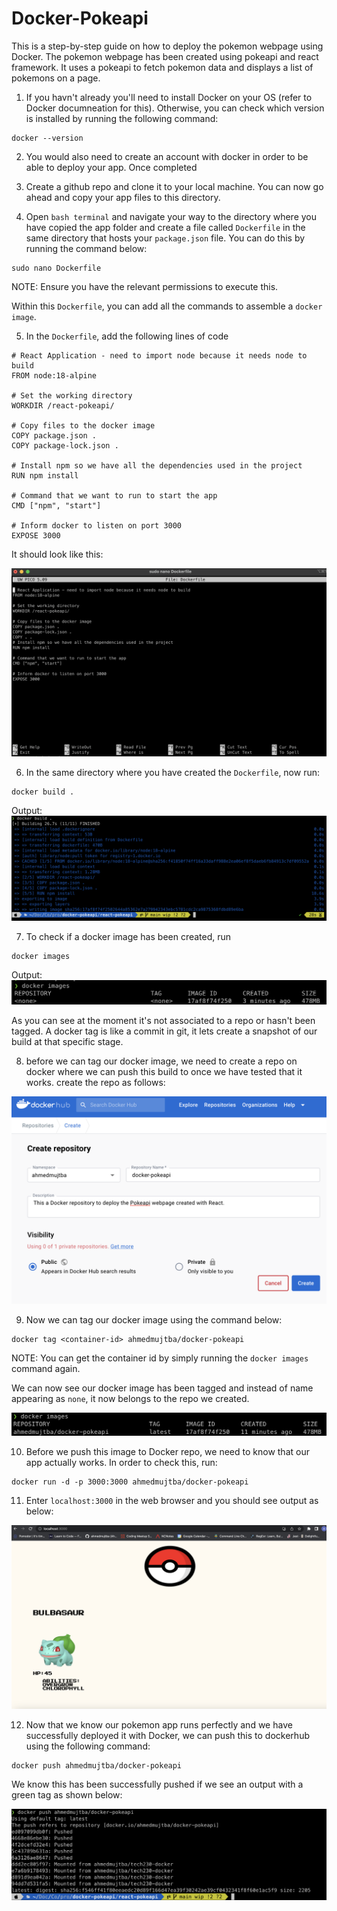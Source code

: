 # Docker-Pokeapi

This is a step-by-step guide on how to deploy the pokemon webpage using Docker. The pokemon webpage has been created using pokeapi and react framework. It uses a pokeapi to fetch pokemon data and displays a list of pokemons on a page.

1. If you havn't already you'll need to install Docker on your OS (refer to Docker documneation for this). Otherwise, you can check which version is installed by running the following command:

```
docker --version
```

2. You would also need to create an account with docker in order to be able to deploy your app. Once completed

3. Create a github repo and clone it to your local machine. You can now go ahead and copy your app files to this directory.

4. Open `bash terminal` and navigate your way to the directory where you have copied the app folder and create a file called `Dockerfile` in the same directory that hosts your `package.json` file. You can do this by running the command below:

```
sudo nano Dockerfile
```

NOTE: Ensure you have the relevant permissions to execute this.

Within this `Dockerfile`, you can add all the commands to assemble a `docker image`.

5. In the `Dockerfile`, add the following lines of code

```
# React Application - need to import node because it needs node to build
FROM node:18-alpine

# Set the working directory
WORKDIR /react-pokeapi/

# Copy files to the docker image
COPY package.json .
COPY package-lock.json .

# Install npm so we have all the dependencies used in the project
RUN npm install

# Command that we want to run to start the app
CMD ["npm", "start"]

# Inform docker to listen on port 3000
EXPOSE 3000

```

It should look like this:

![alt text](./assets/dockerfile.png)

6. In the same directory where you have created the `Dockerfile`, now run:

```
docker build .
```

Output:
![alt text](./assets/docker-build.png)

7. To check if a docker image has been created, run

```
docker images
```

Output:
![alt text](./assets/docker-images.png)

As you can see at the moment it's not associated to a repo or hasn't been tagged. A docker tag is like a commit in git, it lets create a snapshot of our build at that specific stage.

8. before we can tag our docker image, we need to create a repo on docker where we can push this build to once we have tested that it works. create the repo as follows:

![alt text](./assets/create-repo.png)

9. Now we can tag our docker image using the command below:

```
docker tag <container-id> ahmedmujtba/docker-pokeapi
```

NOTE: You can get the container id by simply running the `docker images` command again.

We can now see our docker image has been tagged and instead of name appearing as `none`, it now belongs to the repo we created.

![alt text](./assets/docker-images-tag.png)

10. Before we push this image to Docker repo, we need to know that our app actually works. In order to check this, run:

```
docker run -d -p 3000:3000 ahmedmujtba/docker-pokeapi
```

11. Enter `localhost:3000` in the web browser and you should see output as below:

![alt text](./assets/pokeapi-deployed.png)

12. Now that we know our pokemon app runs perfectly and we have successfully deployed it with Docker, we can push this to dockerhub using the following command:

```
docker push ahmedmujtba/docker-pokeapi
```

We know this has been successfully pushed if we see an output with a green tag as shown below:

![alt text](./assets/pokeapi-pushed.png)
